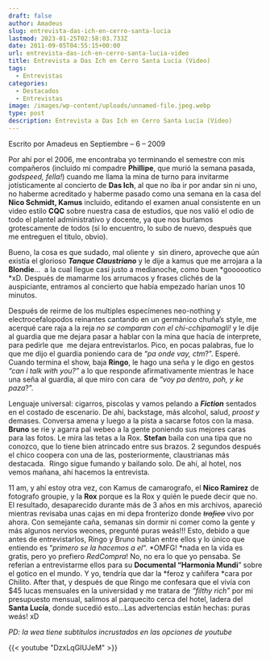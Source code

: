 ```yaml
---
draft: false
author: Amadeus
slug: entrevista-das-ich-en-cerro-santa-lucia
lastmod: 2023-01-25T02:58:03.733Z
date: 2011-09-05T04:55:15+00:00
url: entrevista-das-ich-en-cerro-santa-lucia-video
title: Entrevista a Das Ich en Cerro Santa Lucía (Video)
tags:
  - Entrevistas
categories:
  - Destacados
  - Entrevistas
image: /images/wp-content/uploads/unnamed-file.jpeg.webp
type: post
description: Entrevista a Das Ich en Cerro Santa Lucía (Video)
---
```


Escrito por Amadeus en Septiembre &#8211; 6 &#8211; 2009
  
Por ahí por el 2006, me encontraba yo terminando el semestre con mis compañeros (incluido mi compadre **Phillipe**, que murió la semana pasada, *godspeed, fella!*) cuando me llama la mina de turno para invitarme jotísticamente al concierto de **Das Ich**, al que no iba ir por andar sin ni uno, no haberme acreditado y haberme pasado como una semana en la casa del **Nico Schmidt, Kamus** incluido, editando el examen anual consistente en un video estilo **CQC** sobre nuestra casa de estudios, que nos valió el odio de todo el plantel administrativo y docente, ya que nos burlamos grotescamente de todos (si lo encuentro, lo subo de nuevo, después que me entreguen el titulo, obvio).

Bueno, la cosa es que sudado, mal oliente y&nbsp; sin dinero, aproveche que aún existía el glorioso ***Tanque Claustriano*** y le dije a kamus que me arrojara a la **Blondie**…&nbsp; a la cual llegue casi justo a medianoche, como buen *goooootico *xD. Después de mamarme los arrumacos y frases clichés de la auspiciante, entramos al concierto que había empezado harían unos 10 minutos.

Después de reirme de los multiples especímenes neo-nothing y electrocefalopodos reinantes cantando en un germánico chuña’s style, me acerqué care raja a la reja *no se comparan con el chi-cchipamogli!* y le dije al guardia que me dejara pasar a hablar con la mina que hacía de interprete, para pedirle que&nbsp; me dejara entrevistarlos. Pico, en pocas palabras, fue lo que me dijo el guardia poniendo cara de “*pa onde vay, ctm*?”. Esperé. Cuando termina el show, baja **Ringo**, le hago una seña y le digo en gestos *“can i talk with you?”* a lo que responde afirmativamente mientras le hace una seña al guardia, al que miro con cara&nbsp; de “*voy pa dentro, poh, y ke paza*?”.

Lenguaje universal: cigarros, piscolas y vamos pelando a ***Fiction*** sentados en el costado de escenario. De ahí, backstage, más alcohol, salud, *proost y* demases. Conversa amena y luego a la pista a sacarse fotos con la masa. **Bruno** se rie y agarra pal webeo a la gente poniendo sus mejores caras para las fotos. Le mira las tetas a la Rox. **Stefan** baila con una tipa que no conozco, que lo tiene bien atrincado entre sus brazos. 2 segundos después el chico coopera con una de las, posteriormente, claustrianas más destacada.&nbsp; Ringo sigue fumando y bailando solo. De ahí, al hotel, nos vemos mañana, ahí hacemos la entrevista.

11 am, y ahí estoy otra vez, con Kamus de camarografo, el **Nico Ramirez** de fotografo groupie, y la **Rox** porque es la Rox y quién le puede decir que no. El resultado, desaparecido durante más de 3 años en mis archivos, apareció mientras revisaba unas cajas en mi depa fronterizo donde ~~*trafico*~~ vivo por ahora. Con semejante caña, semanas sin dormir ni comer como la gente y más algunos nervios weones, pregunté puras weás!!! Esto, debido a que antes de entrevistarlos, Ringo y Bruno hablan entre ellos y lo único que entiendo es “*primero se la hacemos a el*“. *OMFG! *nada en la vida es gratis, pero yo prefiero *RedCompra*! No, no era lo que yo pensaba. Se referían a entrevistarme ellos para su **Documental “Harmonia Mundi**” sobre el gotico en el mundo. Y yo, tendría que dar la *feroz y cañifera *cara por Chilito. After that, y después de que Ringo me confesara que el vivía con $45 lucas mensuales en la universidad y me tratara de *“filthy rich”* por mi presupuesto mensual, salimos al parquecito cerca del hotel, ladera del **Santa Lucía**, donde sucedió esto…Las advertencias están hechas: puras weás! xD

*PD: la wea tiene subtitulos incrustados en las opciones de youtube*

{{< youtube "DzxLqGIUJeM" >}}
